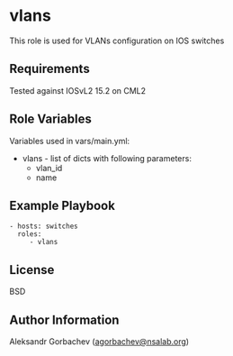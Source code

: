 vlans
=========

This role is used for VLANs configuration on IOS switches

Requirements
------------

Tested against IOSvL2 15.2 on CML2

Role Variables
--------------

Variables used in vars/main.yml:
- vlans - list of dicts with following parameters:
  - vlan_id
  - name

Example Playbook
----------------

    - hosts: switches
      roles:
         - vlans

License
-------

BSD

Author Information
------------------

Aleksandr Gorbachev (agorbachev@nsalab.org)

